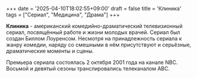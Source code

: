 +++
date = '2025-04-10T18:02:55+09:00'
draft = false
title = 'Клиника'
tags = ["Сериал", "Медицина", "Драма"]
+++

**Клиника** - американский комедийно-драматический телевизионный сериал, посвящённый работе и жизни молодых врачей. Сериал был создан Биллом Лоуренсом. Несмотря на принадлежность сериала к жанру комедии, наряду со смешными в нём присутствуют и серьёзные, драматические моменты и сцены.

Премьера сериала состоялась 2 октября 2001 года на канале NBC. Восьмой и девятый сезоны транслировались телеканалом ABC.